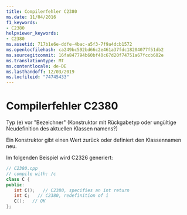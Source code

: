 ```yaml
---
title: Compilerfehler C2380
ms.date: 11/04/2016
f1_keywords:
- C2380
helpviewer_keywords:
- C2380
ms.assetid: 717b1e6e-ddfe-4bac-a5f3-7f9a4dcb1572
ms.openlocfilehash: ca249bc592bd66c2e461a37fdc18204077f51db2
ms.sourcegitcommit: 16fa847794b60bf40c67d20f74751a67fccb602e
ms.translationtype: MT
ms.contentlocale: de-DE
ms.lasthandoff: 12/03/2019
ms.locfileid: "74745433"
---
```

# <a name="compiler-error-c2380"></a>Compilerfehler C2380

Typ (e) vor "Bezeichner" (Konstruktor mit Rückgabetyp oder ungültige Neudefinition des aktuellen Klassen namens?)

Ein Konstruktor gibt einen Wert zurück oder definiert den Klassennamen neu.

Im folgenden Beispiel wird C2326 generiert:

```cpp
// C2380.cpp
// compile with: /c
class C {
public:
   int C();   // C2380, specifies an int return
   int C;   // C2380, redefinition of i
   C();   // OK
};
```
